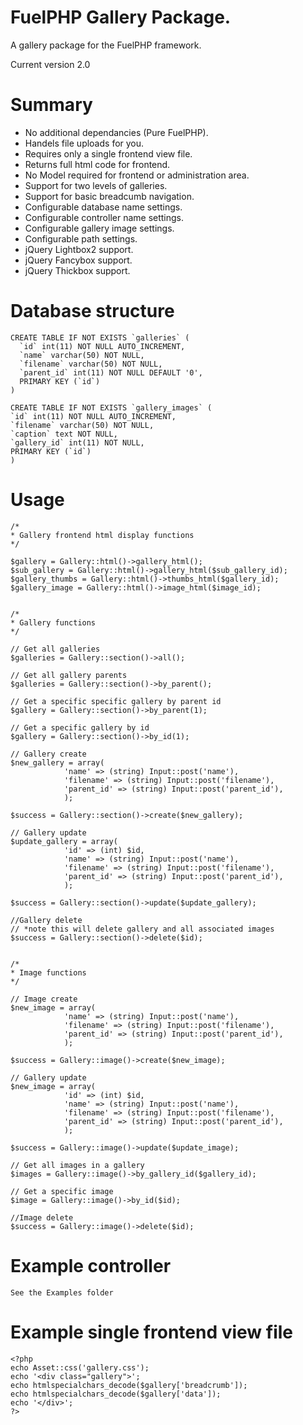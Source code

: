 # FuelPHP Gallery Package.

A gallery package for the FuelPHP framework.

Current version 2.0

# Summary

* No additional dependancies (Pure FuelPHP).
* Handels file uploads for you.
* Requires only a single frontend view file.
* Returns full html code for frontend.
* No Model required for frontend or administration area.
* Support for two levels of galleries.
* Support for basic breadcumb navigation.
* Configurable database name settings.
* Configurable controller name settings.
* Configurable gallery image settings.
* Configurable path settings.
* jQuery Lightbox2 support. 
* jQuery Fancybox support.
* jQuery Thickbox support.

# Database structure

	CREATE TABLE IF NOT EXISTS `galleries` (
	  `id` int(11) NOT NULL AUTO_INCREMENT,
	  `name` varchar(50) NOT NULL,
	  `filename` varchar(50) NOT NULL,
	  `parent_id` int(11) NOT NULL DEFAULT '0',
	  PRIMARY KEY (`id`)
	)

	CREATE TABLE IF NOT EXISTS `gallery_images` (
  	`id` int(11) NOT NULL AUTO_INCREMENT,
  	`filename` varchar(50) NOT NULL,
  	`caption` text NOT NULL,
  	`gallery_id` int(11) NOT NULL,
  	PRIMARY KEY (`id`)
	)

# Usage

	/*
	* Gallery frontend html display functions
	*/

	$gallery = Gallery::html()->gallery_html();
	$sub_gallery = Gallery::html()->gallery_html($sub_gallery_id);
	$gallery_thumbs = Gallery::html()->thumbs_html($gallery_id);
	$gallery_image = Gallery::html()->image_html($image_id);


	/*
	* Gallery functions
	*/

	// Get all galleries
	$galleries = Gallery::section()->all();

	// Get all gallery parents
	$galleries = Gallery::section()->by_parent();

	// Get a specific specific gallery by parent id
	$gallery = Gallery::section()->by_parent(1);

	// Get a specific gallery by id
	$gallery = Gallery::section()->by_id(1);
	
	// Gallery create
	$new_gallery = array(
				'name' => (string) Input::post('name'),
				'filename' => (string) Input::post('filename'),
				'parent_id' => (string) Input::post('parent_id'),
				);

	$success = Gallery::section()->create($new_gallery);	

	// Gallery update
	$update_gallery = array(
				'id' => (int) $id,
				'name' => (string) Input::post('name'),
				'filename' => (string) Input::post('filename'),
				'parent_id' => (string) Input::post('parent_id'),
				);

	$success = Gallery::section()->update($update_gallery);

	//Gallery delete
	// *note this will delete gallery and all associated images
	$success = Gallery::section()->delete($id);


	/*
	* Image functions
	*/

	// Image create
	$new_image = array(
				'name' => (string) Input::post('name'),
				'filename' => (string) Input::post('filename'),
				'parent_id' => (string) Input::post('parent_id'),
				);

	$success = Gallery::image()->create($new_image);	

	// Gallery update
	$new_image = array(
				'id' => (int) $id,
				'name' => (string) Input::post('name'),
				'filename' => (string) Input::post('filename'),
				'parent_id' => (string) Input::post('parent_id'),
				);

	$success = Gallery::image()->update($update_image);

	// Get all images in a gallery
	$images = Gallery::image()->by_gallery_id($gallery_id);

	// Get a specific image
	$image = Gallery::image()->by_id($id);

	//Image delete	
	$success = Gallery::image()->delete($id);
	
# Example controller

    See the Examples folder

# Example single frontend view file 
   
    <?php
	echo Asset::css('gallery.css');
	echo '<div class="gallery">';
	echo htmlspecialchars_decode($gallery['breadcrumb']);
	echo htmlspecialchars_decode($gallery['data']);
	echo '</div>';
	?>